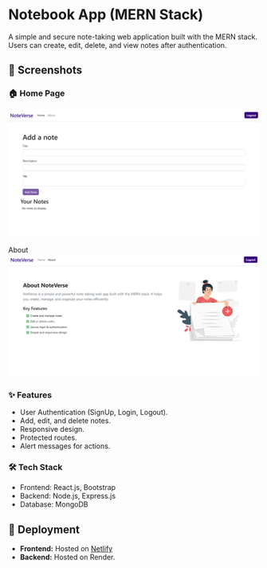# Notebook App (MERN Stack)

A simple and secure note-taking web application built with the MERN stack.  
Users can create, edit, delete, and view notes after authentication.  


## 📸 Screenshots

### 🏠 Home Page
![Home Page](frontend/public/home.png)

About
![About Page](frontend/public/about.png)


### ✨ Features  
- User Authentication (SignUp, Login, Logout).
- Add, edit, and delete notes.
- Responsive design.
- Protected routes.
- Alert messages for actions.

### 🛠 Tech Stack  
- Frontend: React.js, Bootstrap
- Backend: Node.js, Express.js  
- Database: MongoDB 

## 🚀 Deployment
- **Frontend:** Hosted on [Netlify](https://noteverse-app.netlify.app)
- **Backend:** Hosted on Render.
